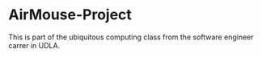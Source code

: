 # AirMouse-Project
This is part of the ubiquitous computing class from the software engineer carrer in UDLA. 
